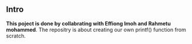 ## Intro

**This poject is done by collabrating with Effiong Imoh and Rahmetu mohammed**. The repositry is about creating our own printf() function from scratch.
